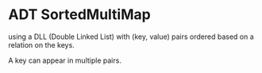 # ADT SortedMultiMap
using a DLL (Double Linked List) with (key, value) pairs ordered based on a relation on the keys.

A key can appear in multiple pairs.
